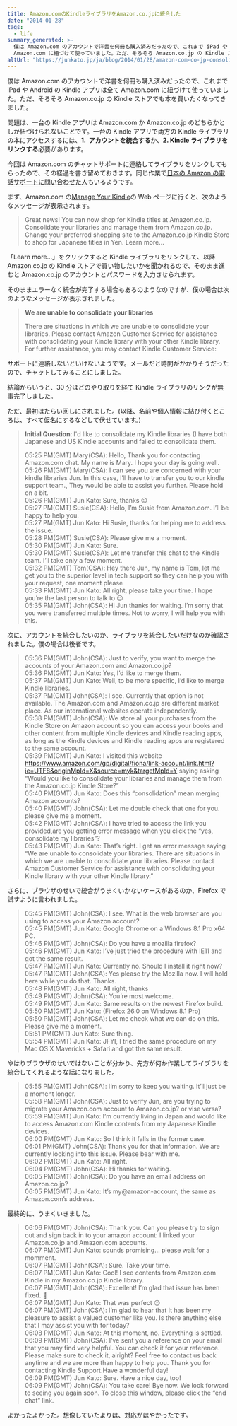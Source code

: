 ```yaml
---
title: Amazon.comのKindleライブラリをAmazon.co.jpに統合した
date: "2014-01-28"
tags:
  - life
summary_generated: >-
  僕は Amazon.com のアカウントで洋書を何冊も購入済みだったので、これまで iPad や Android の Kindle アプリは全て
  Amazon.com に紐づけて使っていました。ただ、そろそろ Amazon.co.jp の Kindle ストアでも本を買いた...
altUrl: "https://junkato.jp/ja/blog/2014/01/28/amazon-com-co-jp-consolidation/"
---
```


僕は Amazon.com のアカウントで洋書を何冊も購入済みだったので、これまで iPad や Android の Kindle アプリは全て Amazon.com に紐づけて使っていました。ただ、そろそろ Amazon.co.jp の Kindle ストアでも本を買いたくなってきました。

問題は、一台の Kindle アプリは Amazon.com か Amazon.co.jp のどちらかとしか紐づけられないことです。一台の Kindle アプリで両方の Kindle ライブラリの本にアクセスするには、**1.  アカウントを統合する**か、**2\. Kindle ライブラリをリンクする**必要があります。

今回は Amazon.com のチャットサポートに連絡してライブラリをリンクしてもらったので、その経過を書き留めておきます。同じ作業で[日本の Amazon の電話サポートに問い合わせた人](http://matsuda719.blogspot.jp/2012/10/kindleconsolidation.html "Discipline: Kindleライブラリの統合（Consolidation）")もいるようです。

まず、Amazon.com の[Manage Your Kindle](http://www.amazon.com/gp/digital/fiona/manage/)の Web ページに行くと、次のようなメッセージが表示されます。

> Great news! You can now shop for Kindle titles at Amazon.co.jp. Consolidate your libraries and manage them from Amazon.co.jp. Change your preferred shopping site to the Amazon.co.jp Kindle Store to shop for Japanese titles in Yen. Learn more...

「Learn more...」をクリックすると Kindle ライブラリをリンクして、以降 Amazon.co.jp の Kindle ストアで買い物したいかを聞かれるので、そのまま進むと Amazon.co.jp のアカウントとパスワードを入力させられます。

そのままエラーなく統合が完了する場合もあるのようなのですが、僕の場合は次のようなメッセージが表示されました。

> **We are unable to consolidate your libraries**
>
> There are situations in which we are unable to consolidate your libraries. Please contact Amazon Customer Service for assistance with consolidating your Kindle library with your other Kindle library.<br />
> For further assistance, you may contact Kindle Customer Service:

サポートに連絡しないといけないようです。メールだと時間がかかりそうだったので、チャットしてみることにしました。

結論からいうと、30 分ほどのやり取りを経て Kindle ライブラリのリンクが無事完了しました。

ただ、最初はたらい回しにされました。(以降、名前や個人情報に結び付くところは、すべて仮名にするなどして伏せています。)

> **Initial Question**: I'd like to consolidate my Kindle libraries (I have both Japanese and US Kindle accounts and failed to consolidate them.
>
> 05:25 PM(GMT) Mary(CSA): Hello, Thank you for contacting Amazon.com chat. My name is Mary. I hope your day is going well.<br />
> 05:26 PM(GMT) Mary(CSA): I can see you are concerned with your kindle libraries Jun. In this case, I’ll have to transfer you to our kindle support team., They would be able to assist you further. Please hold on a bit.<br />
> 05:26 PM(GMT) Jun Kato: Sure, thanks 😉<br />
> 05:27 PM(GMT) Susie(CSA): Hello, I’m Susie from Amazon.com. I’ll be happy to help you.<br />
> 05:27 PM(GMT) Jun Kato: Hi Susie, thanks for helping me to address the issue.<br />
> 05:28 PM(GMT) Susie(CSA): Please give me a moment.<br />
> 05:30 PM(GMT) Jun Kato: Sure.<br />
> 05:30 PM(GMT) Susie(CSA): Let me transfer this chat to the Kindle team. I’ll take only a few moment.<br />
> 05:32 PM(GMT) Tom(CSA): Hey there Jun, my name is Tom, let me get you to the superior level in tech support so they can help you with your request, one moment please<br />
> 05:33 PM(GMT) Jun Kato: All right, please take your time. I hope you’re the last person to talk to 😉<br />
> 05:35 PM(GMT) John(CSA): Hi Jun thanks for waiting. I’m sorry that you were transferred multiple times. Not to worry, I will help you with this.

次に、アカウントを統合したいのか、ライブラリを統合したいだけなのか確認されました。僕の場合は後者です。

> 05:36 PM(GMT) John(CSA): Just to verify, you want to merge the accounts of your Amazon.com and Amazon.co.jp?<br />
> 05:36 PM(GMT) Jun Kato: Yes, I’d like to merge them.<br />
> 05:37 PM(GMT) Jun Kato: Well, to be more specific, I’d like to merge Kindle libraries.<br />
> 05:37 PM(GMT) John(CSA): I see. Currently that option is not available. The Amazon.com and Amazon.co.jp are different market place. As our international websites operate independently.<br />
> 05:38 PM(GMT) John(CSA): We store all your purchases from the Kindle Store on Amazon account so you can access your books and other content from multiple Kindle devices and Kindle reading apps, as long as the Kindle devices and Kindle reading apps are registered to the same account.<br />
> 05:39 PM(GMT) Jun Kato: I visited this website https://www.amazon.com/gp/digital/fiona/link-account/link.html?ie=UTF8&originMpId=X&source=myk&targetMpId=Y saying asking “Would you like to consolidate your libraries and manage them from the Amazon.co.jp Kindle Store?”<br />
> 05:40 PM(GMT) Jun Kato: Does this “consolidation” mean merging Amazon accounts?<br />
> 05:40 PM(GMT) John(CSA): Let me double check that one for you. please give me a moment.<br />
> 05:42 PM(GMT) John(CSA): I have tried to access the link you provided,are you getting error message when you click the “yes, consolidate my libraries”?<br />
> 05:43 PM(GMT) Jun Kato: That’s right. I get an error message saying “We are unable to consolidate your libraries. There are situations in which we are unable to consolidate your libraries. Please contact Amazon Customer Service for assistance with consolidating your Kindle library with your other Kindle library.”<br />

さらに、ブラウザのせいで統合がうまくいかないケースがあるのか、Firefox で試すように言われました。

> 05:45 PM(GMT) John(CSA): I see. What is the web browser are you using to access your Amazon account?<br />
> 05:45 PM(GMT) Jun Kato: Google Chrome on a Windows 8.1 Pro x64 PC.<br />
> 05:46 PM(GMT) John(CSA): Do you have a mozilla firefox?<br />
> 05:46 PM(GMT) Jun Kato: I’ve just tried the procedure with IE11 and got the same result.<br />
> 05:47 PM(GMT) Jun Kato: Currently no. Should I install it right now?<br />
> 05:47 PM(GMT) John(CSA): Yes please try the Mozilla now. I will hold here while you do that. Thanks.<br />
> 05:48 PM(GMT) Jun Kato: All right, thanks<br />
> 05:49 PM(GMT) John(CSA): You’re most welcome.<br />
> 05:49 PM(GMT) Jun Kato: Same results on the newest Firefox build.<br />
> 05:50 PM(GMT) Jun Kato: (Firefox 26.0 on Windows 8.1 Pro)<br />
> 05:50 PM(GMT) John(CSA): Let me check what we can do on this. Please give me a moment.<br />
> 05:51 PM(GMT) Jun Kato: Sure thing.<br />
> 05:54 PM(GMT) Jun Kato: JFYI, I tried the same procedure on my Mac OS X Mavericks + Safari and got the same result.

やはりブラウザのせいではないことが分かり、先方が何か作業してライブラリを統合してくれるような話になりました。

> 05:55 PM(GMT) John(CSA): I’m sorry to keep you waiting. It’ll just be a moment longer.<br />
> 05:58 PM(GMT) John(CSA): Just to verify Jun, are you trying to migrate your Amazon.com account to Amazon.co.jp? or vise versa?<br />
> 05:59 PM(GMT) Jun Kato: I’m currently living in Japan and would like to access Amazon.com Kindle contents from my Japanese Kindle devices.<br />
> 06:00 PM(GMT) Jun Kato: So I think it falls in the former case.<br />
> 06:01 PM(GMT) John(CSA): Thank you for that information. We are currently looking into this issue. Please bear with me.<br />
> 06:02 PM(GMT) Jun Kato: All right.<br />
> 06:04 PM(GMT) John(CSA): Hi thanks for waiting.<br />
> 06:05 PM(GMT) John(CSA): Do you have an email address on Amazon.co.jp?<br />
> 06:05 PM(GMT) Jun Kato: It’s my@amazon-account, the same as Amazon.com’s address.

最終的に、うまくいきました。

> 06:06 PM(GMT) John(CSA): Thank you. Can you please try to sign out and sign back in to your amazon account: I linked your Amazon.co.jp and Amazon.com accounts.<br />
> 06:07 PM(GMT) Jun Kato: sounds promising… please wait for a momment.<br />
> 06:07 PM(GMT) John(CSA): Sure. Take your time.<br />
> 06:07 PM(GMT) Jun Kato: Cool! I see contents from Amazon.com Kindle in my Amazon.co.jp Kindle library.<br />
> 06:07 PM(GMT) John(CSA): Excellent! I’m glad that issue has been fixed. 🙂<br />
> 06:07 PM(GMT) Jun Kato: That was perfect 😉<br />
> 06:07 PM(GMT) John(CSA): I’m glad to hear that It has been my pleasure to assist a valued customer like you. Is there anything else that I may assist you with for today?<br />
> 06:08 PM(GMT) Jun Kato: At this moment, no. Everything is settled.<br />
> 06:09 PM(GMT) John(CSA): I’ve sent you a reference on your email that you may find very helpful. You can check it for your reference. Please make sure to check it, alright? Feel free to contact us back anytime and we are more than happy to help you. Thank you for contacting Kindle Support.Have a wonderful day!<br />
> 06:09 PM(GMT) Jun Kato: Sure. Have a nice day, too!<br />
> 06:09 PM(GMT) John(CSA): You take care! Bye now. We look forward to seeing you again soon. To close this window, please click the “end chat” link.

よかったよかった。想像していたよりは、対応がはやかったです。
